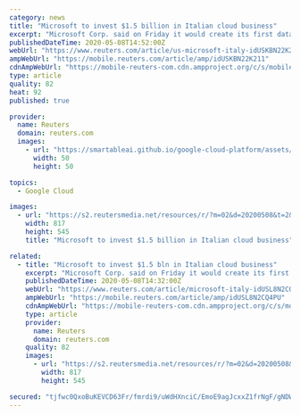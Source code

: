 ```yaml
---
category: news
title: "Microsoft to invest $1.5 billion in Italian cloud business"
excerpt: "Microsoft Corp. said on Friday it would create its first datacentre region in Italy under a $1.5 billion investment plan as the U.S. company expands its cloud computing services to more locations across the world."
publishedDateTime: 2020-05-08T14:52:00Z
webUrl: "https://www.reuters.com/article/us-microsoft-italy-idUSKBN22K211"
ampWebUrl: "https://mobile.reuters.com/article/amp/idUSKBN22K211"
cdnAmpWebUrl: "https://mobile-reuters-com.cdn.ampproject.org/c/s/mobile.reuters.com/article/amp/idUSKBN22K211"
type: article
quality: 82
heat: 92
published: true

provider:
  name: Reuters
  domain: reuters.com
  images:
    - url: "https://smartableai.github.io/google-cloud-platform/assets/images/organizations/reuters.com-50x50.jpg"
      width: 50
      height: 50

topics:
  - Google Cloud

images:
  - url: "https://s2.reutersmedia.net/resources/r/?m=02&d=20200508&t=2&i=1517951945&w=&fh=545px&fw=&ll=&pl=&sq=&r=LYNXMPEG471BI"
    width: 817
    height: 545
    title: "Microsoft to invest $1.5 billion in Italian cloud business"

related:
  - title: "Microsoft to invest $1.5 bln in Italian cloud business"
    excerpt: "Microsoft Corp. said on Friday it would create its first datacentre region in Italy under a $1.5 billion investment plan as the U.S. company expands its cloud computing services to more locations across the world."
    publishedDateTime: 2020-05-08T14:32:00Z
    webUrl: "https://www.reuters.com/article/microsoft-italy-idUSL8N2CQ4PU"
    ampWebUrl: "https://mobile.reuters.com/article/amp/idUSL8N2CQ4PU"
    cdnAmpWebUrl: "https://mobile-reuters-com.cdn.ampproject.org/c/s/mobile.reuters.com/article/amp/idUSL8N2CQ4PU"
    type: article
    provider:
      name: Reuters
      domain: reuters.com
    quality: 82
    images:
      - url: "https://s2.reutersmedia.net/resources/r/?m=02&d=20200508&t=2&i=1517951945&w=&fh=545px&fw=&ll=&pl=&sq=&r=LYNXMPEG471BI"
        width: 817
        height: 545

secured: "tjfwc0QxoBuKEVCD63Fr/fmrdi9/uWdHXnciC/EmoE9agJcxxZ1frNgF/gNDWe/w9LsqToHTWF2PIViG90Pi10IhsK/uwelR5HUyKybtyOJ/tscf7fmwbdygEir4XlgXRQJw0lk+677FdqphApkVPSurFxbo+5SECL0o81SOaOcn5Tkkol35BDlkmzW5Wzz7pEPGzB5TEgfMBQPVfUQBou0VfPaQ1jQpgD7EG6l1T+5CETIJ+x9GlEaxAnE913HSj/8j+Vc2hoFr1scvObh4zGvZ1qJTGiBvUU1wtDvOnwDco8PuBrBv2swetYt/dZo+;G/OOfuNmmHjv2qlVA1or0A=="
---
```



